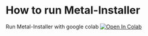 # How to run Metal-Installer

Run Metal-Installer  with google colab [![Open In Colab](https://colab.research.google.com/assets/colab-badge.svg)]([https://colab.research.google.com/github/lcbc-epfl/metal-site-prediction/blob/main/Metal3D/ColabMetal.ipynb](https://colab.research.google.com/drive/15-8ss474pLVkjHYqaUal1rh40M-bVvRB))
